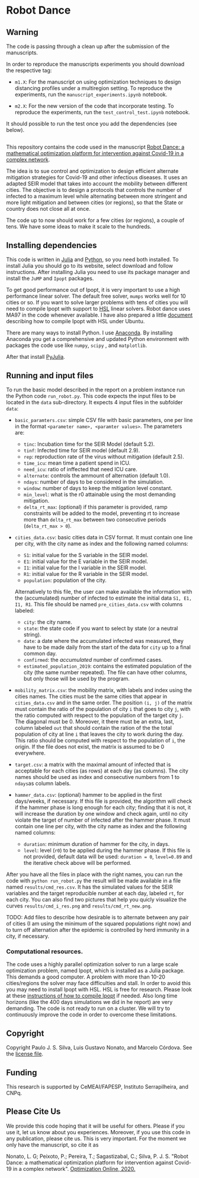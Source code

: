 # Robot Dance

## Warning

The code is passing through a clean up after the submission of the manuscripts.

In order to reproduce the manuscripts experiments you should download the 
respective tag:

* `m1.X`: For the manuscript on using optimization techniques to design
  distancing profiles under a multiregion setting. To reproduce the experiments,
  run the `manuscript_experiments.ipynb` notebook.

* `m2.X`: For the new version of the code that incorporate testing. To reproduce
  the experiments, run the `test_control_test.ipynb` notebook.

It should possible to run the test once you  add the dependencies (see below).

##

This repository contains the code used in the manuscript 
[Robot Dance: a mathematical optimization platform for intervention against Covid-19 in a complex network](http://www.optimization-online.org/DB_HTML/2020/10/8054.html).

The idea is to sue control and optimization to design efficient alternate mitigation
strategies for Covid-19 and other infectious diseases. It uses an adapted SEIR model that
takes into account the mobility between different cities. The objective is to design a
protocols that controls the number of infected to a maximum level while alternating between
more stringent and more light mitigation and between cities (or regions), so that the State
or country does not close all at once.

The code up to now should work for a few cities (or regions), a couple of tens. We have
some ideas to make it scale to the hundreds.

## Installing dependencies

This code is written in [Julia](https://www.julialang.org) and
[Python](https://www.python.org), so you need both installed. To install Julia you should
go to its website, select download and follow instructions. After installing Julia you need
to use its package manager and install the `JuMP` and `Ipopt` packages. 

To get good performance out of Ipopt, it is very important to use a high performance linear
solver. The default free solver, `mumps` works well for 10 cities or so. If you want to
solve larger problems with tens of cities you will need to compile Ipopt with support to
[HSL](http://www.hsl.rl.ac.uk) linear solvers. Robot dance uses MA97 in the code whenever
available. I have also prepared a little [document](compiling_ipopt.md) describing how to
compile Ipopt with HSL under Ubuntu.

There are many ways to install Python. I use
[Anaconda](https://www.anaconda.com/products/individual). By installing Anaconda you get a
comprehensive and updated Python environment with packages the code use like `numpy`,
`scipy` , and `matplotlib`.

After that install [PyJulia](https://github.com/JuliaPy/pyjulia).

## Running and input files

To run the basic model described in the report on a problem instance run the Python code
`run_robot.py`. This code expects the input files to be located in the `data` sub-directory.
It expects 4 input files in the subfolder `data`:

* `basic_paramters.csv`: simple CSV file with basic parameters, one per line in the format
  `<parameter name>, <paramter values>`. The parameters are:
    * `tinc`: Incubation time for the SEIR Model (default 5.2).
    * `tinf`: Infected time for SEIR model (default 2.9).
    * `rep`: reproduction rate of the virus without mitigation (default 2.5).
    * `time_icu`: mean time a patient spend in ICU.
    * `need_icu`: ratio of inffected that need ICU care.
    * `alternate`: controls the ammount of alternation (default 1.0).
    * `ndays`: number of days to be considered in the simulation.
    * `window`: number of days to keep the mitigation level constant.
    * `min_level`: what is the r0 attainable using the most demanding mitigation.
    * `delta_rt_max`: (optional) if this parameter is provided, ramp constraints will be added to the model, preventing rt to increase more than `delta_rt_max` between two consecutive periods (`delta_rt_max > 0`).

* `cities_data.csv`: basic cities data in CSV format. It must contain one line per city,
  with the city name as index and the following named columns:
    * `S1`: initial value for the S variable in the SEIR model.
    * `E1`: initial value for the E variable in the SEIR model.
    * `I1`: initial value for the I variable in the SEIR model.
    * `R1`: initial value for the R variable in the SEIR model.
    * `population`: population of the city. 
    
  Alternatively to this file, the user can make available the information with the
  (accumulated) number of infected to estimate the initial data `S1, E1, I1, R1`. This file
  should be named `pre_cities_data.csv` with columns labeled:
    * `city`: the city name. 
    * `state`: the state code if you want to select by state (or a neutral string).
    * `date`: a date where the accumulated infected was measured, they have to be made 
       daily from the start of the data for `city` up to a final common day. 
    * `confirmed`: the *accumulated* number of confirmed cases.
    * `estimated_population_2019`: contains the estimated population of the city (the
       same number repeated). 
  The file can have other columns, but only those will be used by the program.

* `mobility_matrix.csv`: the mobility matrix, with labels and index using the cities names.
  The cities must be the same cities that appear in `cities_data.csv` and in the same
  order. The position `(i, j)` of the matrix must contain the ratio of the population of
  city `i` that goes to city `j`, with the ratio computed with respect to the population of
  the target city `j`. The diagonal must be 0. Moreover, it there must be an extra, last,
  column labeled `out` that should contain the ration of the the total population of city
  at line `i` that leaves the city to work during the day. This ratio should be computed
  with respect to the population of `i`, the origin. If the file does not exist, the matrix
  is assumed to be 0 everywhere.

* `target.csv`: a matrix with the maximal amount of infected that is acceptable for each
  cities (as rows) at each day (as columns). The city names should be used as index and
  consecutive numbers from 1 to `ndays`as column labels. 

* `hammer_data.csv`: (optional) hammer to be applied in the first days/weeks, if necessary.
  If this file is provided, the algorithm will check if the hammer phase is long enough for
  each city; finding that it is not, it will increase the duration by one window and check
  again, until no city violate the target of number of infected after the hammer phase. It
  must contain one line per city, with the city name as index and the following named
  columns:
    * `duration`: minimum duration of hammer for the city, in days.
    * `level`: level (`r0`) to be applied during the hammer phase. 
If this file is not provided, default data will be used: `duration = 0`, `level=0.89` and
the iterative check above will be performed.

After you have all the files in place with the right names, you can run the code with
`python run_robot.py` the result will be made available in a file named
`results/cmd_res.csv`. It has the simulated values for the SEIR variables and the target
reproducible number at each day, labeled `rt`, for each city. You can also find two
pictures that help you quicly visualize the curves `results/cmd_i_res.png` and
`results/cmd_rt_new.png`.

TODO: Add files to describe how desirable is to alternate between any pair of cities (I am
using the minimum of the squared populations right now) and to turn off alternation after
the epidemic is controlled by herd immunity in a city, if necessary.

### Computational resources.

The code uses a highly parallel optimization solver to run a large scale optimization
problem, named Ipopt, which is installed as a Julia package. This demands a good computer.
A problem with more than 10-20 cities/regions the solver may face difficulties and stall.
In order to avoid this you may need to install Ipopt with HSL. HSL is free for research.
Please look at these [instructions of how to compile Ipopt](compiling_ipopt.md) if needed.
Also long time horizons (like the 400 days simulations we did in he report) are very
demanding. The code is not ready to run on a cluster. We will try to continuously improve
the code in order to overcome these limitations.

## Copyright 

Copyright Paulo J. S. Silva, Luis Gustavo Nonato, and Marcelo Córdova. See the [license file](LICENSE.md).

## Funding

This research is supported by CeMEAI/FAPESP, Instituto Serrapilheira, and CNPq.

## Please Cite Us

We provide this code hoping that it will be useful for others. Please if you use it, let us
know about you experiences. Moreover, if you use this code in any publication, please cite
us. This is very important. For the moment we only have the manuscript, so cite it as

Nonato, L. G; Peixoto, P.; Pereira, T.; Sagastizabal, C.; Silva, P. J. S. "Robot
Dance: a mathematical optimization platform for intervention against Covid-19 in
a complex network". [Optimization Online, 2020.](http://www.optimization-online.org/DB_HTML/2020/10/8054.html) 
